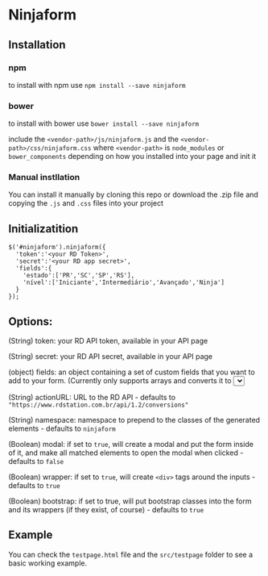# Ninjaform

## Installation

### npm
to install with npm use ```npm install --save ninjaform```
### bower
to install with bower use ```bower install --save ninjaform```

include the ```<vendor-path>/js/ninjaform.js``` and the ```<vendor-path>/css/ninjaform.css``` where ```<vendor-path>``` is ```node_modules``` or ```bower_components``` depending on how you installed into your page and init it

### Manual instllation

You can install it manually by cloning this repo or download the .zip file and copying the ```.js``` and ```.css``` files into your project

## Initializatition

```
$('#ninjaform').ninjaform({ 
  'token':'<your RD Token>', 
  'secret':'<your RD app secret>', 
  'fields':{ 
    'estado':['PR','SC','SP','RS'], 
    'nível':['Iniciante','Intermediário','Avançado','Ninja'] 
  } 
});
```

## Options:

(String) token: your RD API token, available in your API page

(String) secret: your RD API secret, available in your API page

(object) fields: an object containing a set of custom fields that you want to add to your form. (Currently only supports arrays and converts it to <select> tags

(String) actionURL: URL to the RD API - defaults to `"https://www.rdstation.com.br/api/1.2/conversions"`

(String) namespace: namespace to prepend to the classes of the generated elements - defaults to `ninjaform`

(Boolean) modal: if set to `true`, will create a modal and put the form inside of it, and make all matched elements to open the modal when clicked - defaults to `false`

(Boolean) wrapper: if set to `true`, will create `<div>` tags around the inputs - defaults to `true`

(Boolean) bootstrap: if set to true, will put bootstrap classes into the form and its wrappers (if they exist, of course) - defaults to `true`

## Example

You can check the ```testpage.html``` file and the ```src/testpage``` folder to see a basic working example.